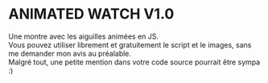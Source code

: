 # ANIMATED WATCH V1.0

Une montre avec les aiguilles animées en JS.  
Vous pouvez utiliser librement et gratuitement le script et le images, sans me demander mon avis au préalable.  
Malgré tout, une petite mention dans votre code source pourrait être sympa :)
